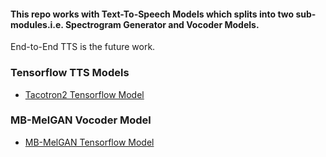 #### This repo works with Text-To-Speech Models which splits into two sub-modules.i.e. Spectrogram Generator and Vocoder Models.
End-to-End TTS is the future work.

### Tensorflow TTS Models
- [Tacotron2 Tensorflow Model](https://drive.google.com/drive/folders/1vsobmPlw82z8_K7P3H8gT5Y2Ny7kYE42?usp=sharing)

### MB-MelGAN Vocoder Model
- [MB-MelGAN Tensorflow Model](https://drive.google.com/drive/folders/168YpeTGNpAWdSFUeN23tljtCMVAEU7nB?usp=sharing)
